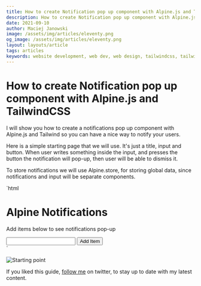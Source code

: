 ```yaml
---
title: How to create Notification pop up component with Alpine.js and TailwindCSS
description: How to create Notification pop up component with Alpine.js and TailwindCSS
date: 2021-09-10
author: Maciej Janowski
image: /assets/img/articles/eleventy.png
og_image: /assets/img/articles/eleventy.png
layout: layouts/article
tags: articles
keywords: website development, web dev, web design, tailwindcss, tailwind, alpine.js, component design, components, notification
---
```


# How to create Notification pop up component with Alpine.js and TailwindCSS

I will show you how to create a notifications pop up component with Alpine.js and Tailwind so you can have a nice way to notify your users.

Here is a simple starting page that we will use. It's just a title, input and button. When user writes something inside the input, and presses the button the notification will pop-up, then user will be able to dismiss it. 

To store notifications we will use Alpine.store, for storing global data, since notifications and input will be separate components.


`html
<!DOCTYPE html>
<html lang="en">
<head>
    <meta charset="UTF-8">
    <meta http-equiv="X-UA-Compatible" content="IE=edge">
    <meta name="viewport" content="width=device-width, initial-scale=1.0">
    <title>Notifications</title>
    <script src="//unpkg.com/alpinejs" defer></script>
    <link href="https://unpkg.com/tailwindcss@^2/dist/tailwind.min.css" rel="stylesheet">
</head>
<body class="bg-yellow-50">
    <div class="mt-4 max-w-2xl mx-auto text-center">
        <h1 class="text-5xl  font-bold">Alpine Notifications</h1>
        <div class="mt-2">
            <p>Add items below to see notifications pop-up</p>
        </div>
        <div class="mt-4">
            <input class="px-4 py-2 border-2 border-gray-900 rounded" type="text">
            <button class="px-4 py-2 bg-yellow-400 hover:bg-yellow-500 border-2 border-yellow-500 rounded ">Add Item</button> 
        </div>
    </div>   
</body>
</html>
`

![Starting point](https://janowski.dev/assets/img/articles/screenshots/sc1.png)


If you liked this guide, [follow me](https://twitter.com/MaciejJanowski) on twitter, to stay up to date with my latest content. 